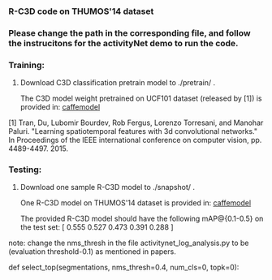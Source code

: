 
### R-C3D code on THUMOS'14 dataset 

### Please change the path in the corresponding file, and follow the instrucitons for the activityNet demo to run the code.



### Training:
    
1. Download C3D classification pretrain model to ./pretrain/ .

   The C3D model weight pretrained on UCF101 dataset (released by [1]) is provided in: [caffemodel](https://drive.google.com/file/d/1OlmcuaJbLjDYKQAPJi8b3TqkuGGWcDb0/view)


[1] Tran, Du, Lubomir Bourdev, Rob Fergus, Lorenzo Torresani, and Manohar
Paluri. "Learning spatiotemporal features with 3d convolutional networks."
In Proceedings of the IEEE international conference on computer vision,
pp. 4489-4497. 2015. 



### Testing:

1. Download one sample R-C3D model to ./snapshot/ .

   One R-C3D model on THUMOS'14 dataset is provided in: [caffemodel](https://drive.google.com/file/d/1WpvkqvL19m2ZMtQ0_j5EI1WycitHMT1e/view)

   The provided R-C3D model should have the following mAP@{0.1-0.5} on the test set:
    [ 0.555  0.527   0.473  0.391  0.288 ]

note: change the nms_thresh in the file activitynet_log_analysis.py to be (evaluation threshold-0.1) as mentioned in papers.

def select_top(segmentations, nms_thresh=0.4, num_cls=0, topk=0):
